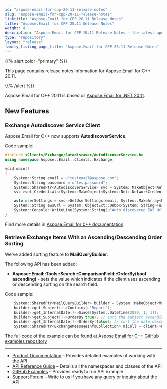 ```yaml
---
id: "aspose-email-for-cpp-20-11-release-notes"
slug: "aspose-email-for-cpp-20-11-release-notes"
linktitle: "Aspose.Email for CPP 20.11 Release Notes"
title: "Aspose.Email for CPP 20.11 Release Notes"
weight: 4
description: "Aspose.Email for CPP 20.11 Release Notes – the latest updates and fixes."
type: "repository"
layout: "release"
family_listing_page_title: "Aspose.Email for CPP 20.11 Release Notes"
---
```


{{% alert color="primary" %}} 

This page contains release notes information for Aspose.Email for C++ 20.11.

{{% /alert %}} 

Aspose.Email for C++ 20.11 is based on [Aspose.Email for .NET 20.11](/email/net/release-notes/2020/aspose-email-for-net-20-11-release-notes/).

## **New Features**
### **Exchange Autodiscover Service Client**
Aspose.Email for C++ now supports **AutodiscoverService**.  

Code sample:
```cpp
#include <Clients/Exchange/Autodiscover/AutodiscoverService.h>
using namespace Aspose::Email::Clients::Exchange;

void main()
{
    System::String email = u"testemail@aspose.com";
    System::String password = u"testpassword";
    System::SharedPtr<AutodiscoverService> svc = System::MakeObject<AutodiscoverService>();
    svc->set_Credentials(System::MakeObject<System::Net::NetworkCredential>(email, password));
    
    auto userSettings = svc->GetUserSettings(email, System::MakeArray<UserSettingName>({UserSettingName::ExternalEwsUrl}))->get_Settings();
    System::String ewsUrl = System::ObjectExt::Unbox<System::String>(userSettings[UserSettingName::ExternalEwsUrl]);
    System::Console::WriteLine(System::String(u"Auto discovered EWS Url: ") + ewsUrl);
}
```
Find more details in [Aspose.Email for C++ documentation](https://docs.aspose.com/display/emailcpp/Home).

### **Retrieve Exchange Items With an Ascending/Descending Order Sorting**
We've added sorting feature to **MailQueryBuilder**. 

The following API has been added:
- **Aspose::Email::Tools::Search::ComparisonField::OrderBy(bool ascending)** - sets the value which indicates if the client uses ascending or descending sorting on the search field.  

Code sample:
```cpp
    System::SharedPtr<MailQueryBuilder> builder = System::MakeObject<MailQueryBuilder>();
    builder->get_Subject()->Contains(u"Report");
    builder->get_InternalDate()->Since(System::DateTime(2020, 1, 1));
    builder->get_Subject()->OrderBy(true); // sort the subject ascending
    builder->get_InternalDate()->OrderBy(false); // sort the date descending  
    System::SharedPtr<ExchangeMessageInfoCollection> miColl = client->ListMessages(client->get_MailboxInfo()->get_InboxUri(), builder->GetQuery());
```

The full code of the example can be found at [Aspose Email for C++ GitHub examples repository](https://github.com/aspose-email/Aspose.Email-for-C)

---

- [Product Documentation](https://docs.aspose.com/email/cpp/) – Provides detailed examples of working with the API
- [API Reference Guide](https://apireference.aspose.com/email/cpp) – Details all the namespaces and classes of the API
- [GitHub Examples](https://github.com/aspose-email/Aspose.Email-for-C) – Provides ready to run API example
- [Support Forum](https://forum.aspose.com/c/email/12) – Write to us if you have any query or inquiry about the API
